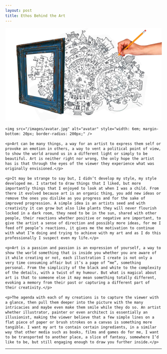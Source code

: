```yaml
---
layout: post
title: Ethos Behind the Art
---
```


<section>
	<img src="/images/custom/Ethos.jpg" class="fit image">

	<img src="/images/avatar.jpg" alt="avatar" style="width: 6em; margin-bottom: 20px; border-radius: 200px;" />

	<p>Art can be many things, a way for an artist to express them self or provoke an emotion in others, a way to vent a political point of view, to show the world around us in a different light or simply to be beautiful. Art is neither right nor wrong, the only hope the artist has is that through the eyes of the viewer they experience what was originally envisioned.</p>

	<p>It may be strange to say but, I didn’t develop my style, my style developed me. I started to draw things that I liked, but more importantly things that I enjoyed to look at when I was a child. From there it evolved because art is an organic thing, you add new ideas or remove the ones you dislike as you progress and for the sake of improved progression. A simple idea is an artists seed and with creativity it can grow but also like plants they will never flourish locked in a dark room, they need to be in the sun, shared with other people, their reactions whether positive or negative are important, to give the artist a sense of direction and possibly more ideas, for me I feed off people’s reactions, it gives me the motivation to continue with what I’m doing and trying to achieve with my art and as I do this professionally I suspect even my life.</p>

	<p>Art is a passion and passion is an expression of yourself, a way to show the world something that is inside you whether you are aware of it while creating or not, each illustration I create is not only a very time consuming affair but it’s a page of “me”, something personal. From the simplicity of the black and white to the complexity of the details, with a twist of my humour. But what is magical about art is that to someone else it may mean something totally different, evoking a memory from their past or capturing a different part of their creativity.</p>

	<p>The agenda with each of my creations is to capture the viewer with a glance, then pull them deeper into the picture with the many intricacies and maybe even make them smile while they do so. An artist whether illustrator, painter or even architect is essentially an illusionist, making the viewer believe that a few simple lines on a flat piece of paper or brush strokes on a canvas is something more tangible. I want my art to contain certain ingredients, in a similar way that other media such as books, films and games do for me, I want to be transported to another place, a slice of fantasy, somewhere I’d like to be, but still engaging enough to draw you further inside.</p>
</section>

<hr>